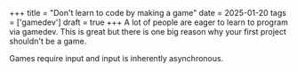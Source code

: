 +++
title =  "Don't learn to code by making a game"
date = 2025-01-20
tags = ['gamedev']
draft = true
+++
A lot of people are eager to learn to program via gamedev. This is great but there is one big reason why your first project shouldn't be a game.

Games require input and input is inherently asynchronous. 


